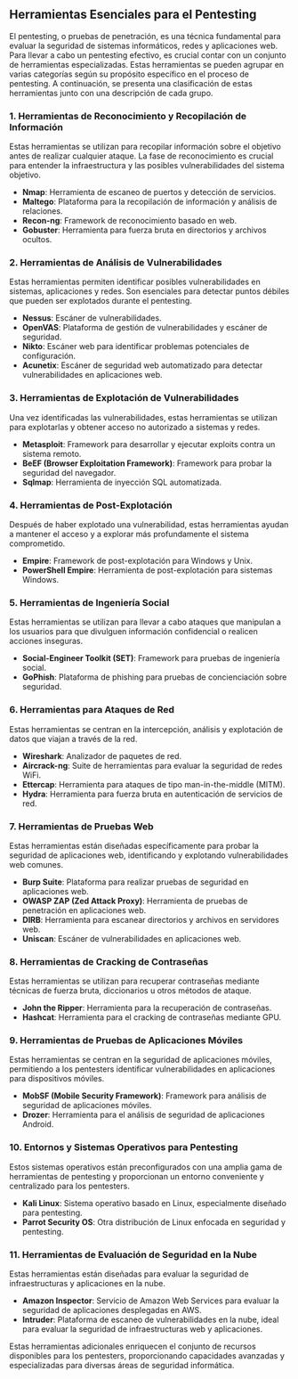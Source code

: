 ## Herramientas Esenciales para el Pentesting

El pentesting, o pruebas de penetración, es una técnica fundamental para evaluar la seguridad de sistemas informáticos, redes y aplicaciones web. Para llevar a cabo un pentesting efectivo, es crucial contar con un conjunto de herramientas especializadas. Estas herramientas se pueden agrupar en varias categorías según su propósito específico en el proceso de pentesting. A continuación, se presenta una clasificación de estas herramientas junto con una descripción de cada grupo.

### 1. **Herramientas de Reconocimiento y Recopilación de Información**
Estas herramientas se utilizan para recopilar información sobre el objetivo antes de realizar cualquier ataque. La fase de reconocimiento es crucial para entender la infraestructura y las posibles vulnerabilidades del sistema objetivo.

- **Nmap**: Herramienta de escaneo de puertos y detección de servicios.
- **Maltego**: Plataforma para la recopilación de información y análisis de relaciones.
- **Recon-ng**: Framework de reconocimiento basado en web.
- **Gobuster**: Herramienta para fuerza bruta en directorios y archivos ocultos.

### 2. **Herramientas de Análisis de Vulnerabilidades**
Estas herramientas permiten identificar posibles vulnerabilidades en sistemas, aplicaciones y redes. Son esenciales para detectar puntos débiles que pueden ser explotados durante el pentesting.

- **Nessus**: Escáner de vulnerabilidades.
- **OpenVAS**: Plataforma de gestión de vulnerabilidades y escáner de seguridad.
- **Nikto**: Escáner web para identificar problemas potenciales de configuración.
- **Acunetix**: Escáner de seguridad web automatizado para detectar vulnerabilidades en aplicaciones web.

### 3. **Herramientas de Explotación de Vulnerabilidades**
Una vez identificadas las vulnerabilidades, estas herramientas se utilizan para explotarlas y obtener acceso no autorizado a sistemas y redes.

- **Metasploit**: Framework para desarrollar y ejecutar exploits contra un sistema remoto.
- **BeEF (Browser Exploitation Framework)**: Framework para probar la seguridad del navegador.
- **Sqlmap**: Herramienta de inyección SQL automatizada.

### 4. **Herramientas de Post-Explotación**
Después de haber explotado una vulnerabilidad, estas herramientas ayudan a mantener el acceso y a explorar más profundamente el sistema comprometido.

- **Empire**: Framework de post-explotación para Windows y Unix.
- **PowerShell Empire**: Herramienta de post-explotación para sistemas Windows.

### 5. **Herramientas de Ingeniería Social**
Estas herramientas se utilizan para llevar a cabo ataques que manipulan a los usuarios para que divulguen información confidencial o realicen acciones inseguras.

- **Social-Engineer Toolkit (SET)**: Framework para pruebas de ingeniería social.
- **GoPhish**: Plataforma de phishing para pruebas de concienciación sobre seguridad.

### 6. **Herramientas para Ataques de Red**
Estas herramientas se centran en la intercepción, análisis y explotación de datos que viajan a través de la red.

- **Wireshark**: Analizador de paquetes de red.
- **Aircrack-ng**: Suite de herramientas para evaluar la seguridad de redes WiFi.
- **Ettercap**: Herramienta para ataques de tipo man-in-the-middle (MITM).
- **Hydra**: Herramienta para fuerza bruta en autenticación de servicios de red.

### 7. **Herramientas de Pruebas Web**
Estas herramientas están diseñadas específicamente para probar la seguridad de aplicaciones web, identificando y explotando vulnerabilidades web comunes.

- **Burp Suite**: Plataforma para realizar pruebas de seguridad en aplicaciones web.
- **OWASP ZAP (Zed Attack Proxy)**: Herramienta de pruebas de penetración en aplicaciones web.
- **DIRB**: Herramienta para escanear directorios y archivos en servidores web.
- **Uniscan**: Escáner de vulnerabilidades en aplicaciones web.

### 8. **Herramientas de Cracking de Contraseñas**
Estas herramientas se utilizan para recuperar contraseñas mediante técnicas de fuerza bruta, diccionarios u otros métodos de ataque.

- **John the Ripper**: Herramienta para la recuperación de contraseñas.
- **Hashcat**: Herramienta para el cracking de contraseñas mediante GPU.

### 9. **Herramientas de Pruebas de Aplicaciones Móviles**
Estas herramientas se centran en la seguridad de aplicaciones móviles, permitiendo a los pentesters identificar vulnerabilidades en aplicaciones para dispositivos móviles.

- **MobSF (Mobile Security Framework)**: Framework para análisis de seguridad de aplicaciones móviles.
- **Drozer**: Herramienta para el análisis de seguridad de aplicaciones Android.

### 10. **Entornos y Sistemas Operativos para Pentesting**
Estos sistemas operativos están preconfigurados con una amplia gama de herramientas de pentesting y proporcionan un entorno conveniente y centralizado para los pentesters.

- **Kali Linux**: Sistema operativo basado en Linux, especialmente diseñado para pentesting.
- **Parrot Security OS**: Otra distribución de Linux enfocada en seguridad y pentesting.

### 11. **Herramientas de Evaluación de Seguridad en la Nube**
Estas herramientas están diseñadas para evaluar la seguridad de infraestructuras y aplicaciones en la nube.

- **Amazon Inspector**: Servicio de Amazon Web Services para evaluar la seguridad de aplicaciones desplegadas en AWS.
- **Intruder**: Plataforma de escaneo de vulnerabilidades en la nube, ideal para evaluar la seguridad de infraestructuras web y aplicaciones.

Estas herramientas adicionales enriquecen el conjunto de recursos disponibles para los pentesters, proporcionando capacidades avanzadas y especializadas para diversas áreas de seguridad informática. 
